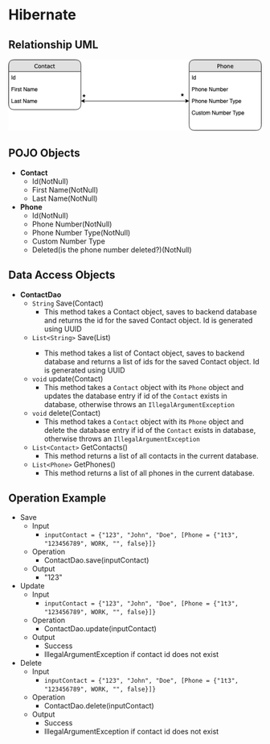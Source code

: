 # Hibernate
## Relationship UML
![alt text](https://github.com/wangborui/Hibernate/blob/master/Relationships.png)
## POJO Objects
* **Contact**
  * Id(NotNull)
  * First Name(NotNull)
  * Last Name(NotNull)
* **Phone**
  * Id(NotNull)
  * Phone Number(NotNull)
  * Phone Number Type(NotNull)
  * Custom Number Type
  * Deleted(is the phone number deleted?)(NotNull)
 
## Data Access Objects
* **ContactDao**
  * `String` Save(Contact)
    * This method takes a Contact object, saves to backend database and returns the id for the saved Contact object. Id is generated using UUID
  * `List<String>` Save(List<Contact>)
    * This method takes a list of Contact object, saves to backend database and returns a list of ids for the saved Contact object. Id is generated using UUID
  * `void` update(Contact)
    * This method takes a ``Contact`` object with its ``Phone`` object and updates the database entry if id of the ``Contact`` exists in database, otherwise throws an ``IllegalArgumentException``
  * `void` delete(Contact)
    * This method takes a ``Contact`` object with its ``Phone`` object and delete the database entry if id of the ``Contact`` exists in database, otherwise throws an ``IllegalArgumentException``
  * `List<Contact>` GetContacts()
    * This method returns a list of all contacts in the current database.
  * `List<Phone>` GetPhones()
    * This method returns a list of all phones in the current database.

## Operation Example
* Save
  * Input 
    * `inputContact = {"123", "John", "Doe", [Phone = {"1t3", "123456789", WORK, "", false}]}`
  * Operation
    * ContactDao.save(inputContact)
  * Output 
    * "123"
* Update
  * Input 
    * `inputContact = {"123", "John", "Doe", [Phone = {"1t3", "123456789", WORK, "", false}]}`
  * Operation
    * ContactDao.update(inputContact)
  * Output 
    * Success
    * IllegalArgumentException if contact id does not exist
* Delete
  * Input 
    * `inputContact = {"123", "John", "Doe", [Phone = {"1t3", "123456789", WORK, "", false}]}`
  * Operation
    * ContactDao.delete(inputContact)
  * Output 
    * Success
    * IllegalArgumentException if contact id does not exist

  
  
